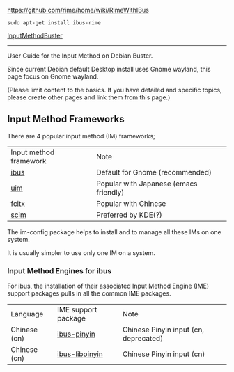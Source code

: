 https://github.com/rime/home/wiki/RimeWithIBus

```
sudo apt-get install ibus-rime
```

[InputMethodBuster](https://wiki.debian.org/InputMethodBuster)

---

User Guide for the Input Method on Debian Buster.

Since current Debian default Desktop install uses Gnome wayland, this page focus on Gnome wayland.

(Please limit content to the basics. If you have detailed and specific topics, please create other pages and link them from this page.)

## Input Method Frameworks

There are 4 popular input method (IM) frameworks;

|   |   |
|---|---|
|Input method framework|Note|
|[ibus](https://packages.debian.org/ibus "DebianPkg")|Default for Gnome (recommended)|
|[uim](https://packages.debian.org/uim "DebianPkg")|Popular with Japanese (emacs friendly)|
|[fcitx](https://packages.debian.org/fcitx "DebianPkg")|Popular with Chinese|
|[scim](https://packages.debian.org/scim "DebianPkg")|Preferred by KDE(?)|

The im-config package helps to install and to manage all these IMs on one system.

It is usually simpler to use only one IM on a system.

### Input Method Engines for ibus

For ibus, the installation of their associated Input Method Engine (IME) support packages pulls in all the common IME packages.

|   |   |   |
|---|---|---|
|Language|IME support package|Note|
|Chinese (cn)|[ibus-pinyin](https://packages.debian.org/ibus-pinyin "DebianPkg")|Chinese Pinyin input (cn, deprecated)|
|Chinese (cn)|[ibus-libpinyin](https://packages.debian.org/ibus-libpinyin "DebianPkg")|Chinese Pinyin input (cn)|